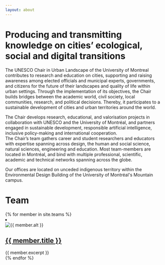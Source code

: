 ```yaml
---
layout: about
---
```

# Producing and transmitting knowledge on cities’ ecological, social and digital transitions 
The UNESCO Chair in Urban Landscape of the University of Montreal contributes to research and education on cities, supporting and raising awareness among elected officials and municipal experts, governments, and citizens for the future of their landscapes and quality of life within urban settings. Through the implementation of its objectives, the Chair builds bridges between the academic world, civil society, local communities, research, and political decisions. Thereby, it participates to a sustainable development of cities and urban territories around the world.

The Chair develops research, educational, and valorisation projects in collaboration with UNESCO and the University of Montréal, and partners engaged in sustainable development, responsible artificial intelligence, inclusive policy-making and international cooperation.   
The Chair’s team gathers career and student researchers and educators with expertise spanning across design, the human and social science, natural sciences, engineering and education. Most team-members are located in Montréal, and bind with multiple professional, scientific, academic and technical networks spanning across the globe.

Our offices are located on unceded indigenous territory within the Environmental Design Building of the University of Montréal's Mountain campus.

<div class="feed">
    <h1>Team</h1>
    <div class="archive">
        {% for member in site.teams %}
        <li> 
            <article class="article">
                <img class="image" src="{{ member.featured_img }}" loading="lazy" alt="{{ member.alt }}">
                <h2><a href="{{ member.url }}">{{ member.title }}</a></h2> 
                {{ member.excerpt }}
            </article>
        </li>
        {% endfor %}
    </div>
</div>






































